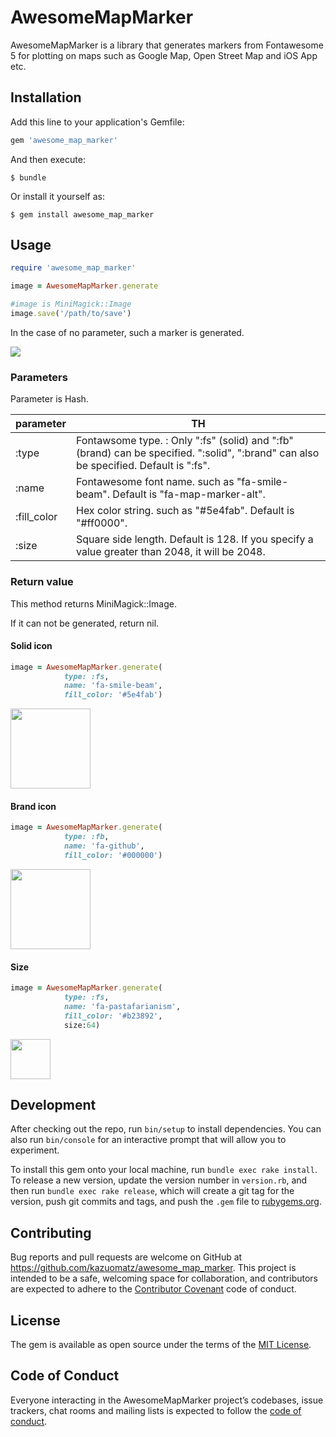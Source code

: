 # AwesomeMapMarker

AwesomeMapMarker is a library that generates markers from Fontawesome 5 for plotting on maps such as Google Map, Open Street Map and iOS App etc.

## Installation

Add this line to your application's Gemfile:

```ruby
gem 'awesome_map_marker'
```

And then execute:

    $ bundle

Or install it yourself as:

    $ gem install awesome_map_marker

## Usage


```ruby
require 'awesome_map_marker'

image = AwesomeMapMarker.generate

#image is MiniMagick::Image
image.save('/path/to/save')
```

In the case of no parameter, such a marker is generated.

<img src="https://user-images.githubusercontent.com/2704723/52198462-47745800-28a6-11e9-96b4-5c2c9226956e.png"/>

### Parameters

Parameter is Hash.

|  parameter  |  TH  |
| ---- | ---- |
|  :type  |  Fontawsome type. : Only ":fs" (solid) and ":fb" (brand) can be specified. ":solid", ":brand" can also be specified. Default is ":fs". |
|  :name  |  Fontawesome font name. such as "fa-smile-beam". Default is "fa-map-marker-alt". |
|  :fill_color  |  Hex color string. such as "#5e4fab". Default is "#ff0000". |
|  :size  |  Square side length. Default is 128. If you specify a value greater than 2048, it will be 2048.|


### Return value

This method returns MiniMagick::Image. 

If it can not be generated, return nil.


#### Solid icon

```ruby
image = AwesomeMapMarker.generate(
            type: :fs,
            name: 'fa-smile-beam',
            fill_color: '#5e4fab')
```

<img src="https://user-images.githubusercontent.com/2704723/52199531-bc955c80-28a9-11e9-9d60-77f562fd9e8d.png" width="128"/>


#### Brand icon

```ruby
image = AwesomeMapMarker.generate(
            type: :fb,
            name: 'fa-github',
            fill_color: '#000000')
```

<img src="https://user-images.githubusercontent.com/2704723/52200171-5a3d5b80-28ab-11e9-9958-6e5142bc8c12.png" width="128"/>

#### Size

```ruby
image = AwesomeMapMarker.generate(
            type: :fs,
            name: 'fa-pastafarianism',
            fill_color: '#b23892',
            size:64)
```
<img src="https://user-images.githubusercontent.com/2704723/52200581-81485d00-28ac-11e9-97f8-7aad9e251152.png" width="64"/>

## Development

After checking out the repo, run `bin/setup` to install dependencies. You can also run `bin/console` for an interactive prompt that will allow you to experiment.

To install this gem onto your local machine, run `bundle exec rake install`. To release a new version, update the version number in `version.rb`, and then run `bundle exec rake release`, which will create a git tag for the version, push git commits and tags, and push the `.gem` file to [rubygems.org](https://rubygems.org).

## Contributing

Bug reports and pull requests are welcome on GitHub at https://github.com/kazuomatz/awesome_map_marker. This project is intended to be a safe, welcoming space for collaboration, and contributors are expected to adhere to the [Contributor Covenant](http://contributor-covenant.org) code of conduct.

## License

The gem is available as open source under the terms of the [MIT License](https://opensource.org/licenses/MIT).

## Code of Conduct

Everyone interacting in the AwesomeMapMarker project’s codebases, issue trackers, chat rooms and mailing lists is expected to follow the [code of conduct](https://github.com/[USERNAME]/awesome_map_marker/blob/master/CODE_OF_CONDUCT.md).
